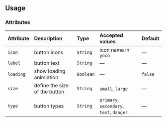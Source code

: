 ## Usage

### Attributes

| Attribute | Description                   | Type      | Accepted values                          | Default |
| :-------- | :---------------------------- | :-------- | :--------------------------------------- | :------ |
| `icon`    | button icons                  | `String`  | icon name in `yoco`                      | —       |
| `label`   | button text                   | `String`  | —                                        | —       |
| `loading` | show loading animiation       | `Boolean` | —                                        | `false` |
| `size`    | define the size of the button | `String`  | `small`, `large`                         | —       |
| `type`    | button types                  | `String`  | `primary`, `secondary`, `text`, `danger` | —       |
